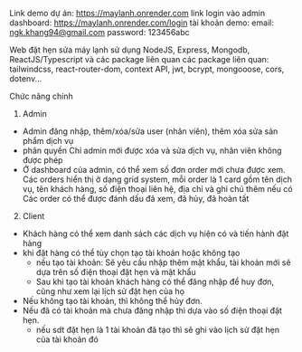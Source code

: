 Link demo dự án:  https://maylanh.onrender.com
link login vào admin dashboard: https://maylanh.onrender.com/login
tài khoản demo:
email: ngk.khang94@gmail.com
password: 123456abc

Web đặt hẹn sửa máy lạnh sử dụng NodeJS, Express, Mongodb, ReactJS/Typescript và các package liên quan
các package liên quan: tailwindcss, react-router-dom, context API, jwt, bcrypt, mongooose, cors, dotenv...

Chức năng chính
1. Admin
- Admin đăng nhập, thêm/xóa/sửa user (nhân viên), thêm xóa sửa sản phẩm dịch vụ
- phân quyền Chỉ admin mới được xóa và sửa dịch vụ, nhân viên không được phép
- Ở dashboard của admin, có thể xem số đơn order mới chưa được xem. Các orders hiển thị ở dạng grid system,
  mỗi order là 1 card gồm tên dịch vụ, tên khách hàng, số điện thoại liên hệ, địa chỉ và ghi chú thêm nếu có
  Các order có thể được đánh dấu đã xem, đã hủy, đã hoàn tất
2. Client
- Khách hàng có thể xem danh sách các dịch vụ hiện có và tiến hành đặt hàng
- khi đặt hàng có thể tùy chọn tạo tài khoản hoặc không tạo
  + nếu tạo tài khoản: Sẽ yêu cầu nhập thêm mật khẩu, tài khoản mới sẽ dựa trên số điện thoại đặt hẹn và mật khẩu
  + Sau khi tạo tài khoản khách hàng có thể đăng nhập để huy đơn, cũng như xem lại lịch sử đặt hẹn của họ
- Nếu không tạo tài khoản, thì không thể hủy đơn.
- Nếu đã có tài khoản mà chưa đăng nhập thì dựa vào số điện thoại đặt hẹn.
  + nếu sdt đặt hẹn là 1 tài khoản đã tạo thì sẽ ghi vào lịch sử đặt hẹn của tài khoản đó
